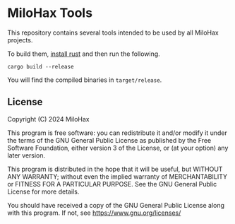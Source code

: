 # MiloHax Tools

This repository contains several tools intended to be used by all MiloHax
projects.

To build them, [install rust](https://rustup.rs/) and then run the following.

```
cargo build --release
```

You will find the compiled binaries in `target/release`.

## License

Copyright (C) 2024 MiloHax

This program is free software: you can redistribute it and/or modify
it under the terms of the GNU General Public License as published by
the Free Software Foundation, either version 3 of the License, or
(at your option) any later version.

This program is distributed in the hope that it will be useful,
but WITHOUT ANY WARRANTY; without even the implied warranty of
MERCHANTABILITY or FITNESS FOR A PARTICULAR PURPOSE.  See the
GNU General Public License for more details.

You should have received a copy of the GNU General Public License
along with this program.  If not, see <https://www.gnu.org/licenses/>
